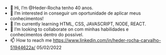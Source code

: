 - 👋 Hi, I’m @Heder-Rocha tenho 40 anos.
- 👀 I’m interested in conseguir um oportunidade de aplicar meus conhecimentos!
- 🌱 I’m currently learning HTML, CSS, JAVASCRIPT, NODE, REACT.
-  💞️ I’m looking to collaborate on com minhas habilidades e conhecimentos dentro do possível.  
- 📫 How to reach me  https://www.linkedin.com/in/heder-rocha-carvalho-51944622a/
05/02/2022
<!---
Heder-Rocha/Heder-Rocha is a ✨ special ✨ repository because its `README.md` (this file) appears on your GitHub profile.
You can click the Preview link to take a look at your changes.
--->

